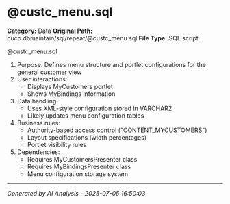 # @custc_menu.sql

**Category:** Data
**Original Path:** cuco.dbmaintain/sql/repeat/@custc_menu.sql
**File Type:** SQL script

@custc_menu.sql
1. Purpose: Defines menu structure and portlet configurations for the general customer view
2. User interactions:
   - Displays MyCustomers portlet
   - Shows MyBindings information
3. Data handling:
   - Uses XML-style configuration stored in VARCHAR2
   - Likely updates menu configuration tables
4. Business rules:
   - Authority-based access control ("CONTENT_MYCUSTOMERS")
   - Layout specifications (width percentages)
   - Portlet visibility rules
5. Dependencies:
   - Requires MyCustomersPresenter class
   - Requires MyBindingsPresenter class
   - Menu configuration storage system

---
*Generated by AI Analysis - 2025-07-05 16:50:03*
